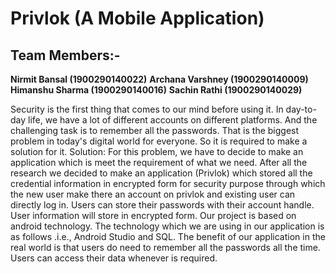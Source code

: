 # Privlok (A Mobile Application)
## Team Members:- 

**Nirmit Bansal (1900290140022)**
**Archana Varshney (1900290140009)**
**Himanshu Sharma (1900290140016)**
**Sachin Rathi (1900290140029)**

Security is the first thing that comes to our mind before using it. In day-to-day life, 
we have a lot of different accounts on different platforms. And the challenging task is to 
remember all the passwords. That is the biggest problem in today's digital world for 
everyone. So it is required to make a solution for it. Solution: For this problem, we have to 
decide to make an application which is meet the requirement of what we need. After all the 
research we decided to make an application (Privlok) which stored all the credential 
information in encrypted form for security purpose through which the new user make there 
an account on privlok and existing user can directly log in. Users can store their passwords 
with their account handle. User information will store in encrypted form. Our project is 
based on android technology. The technology which we are using in our application is as 
follows .i.e., Android Studio and SQL. The benefit of our application in the real world is that 
users do need to remember all the passwords all the time. Users can access their data 
whenever is required.
